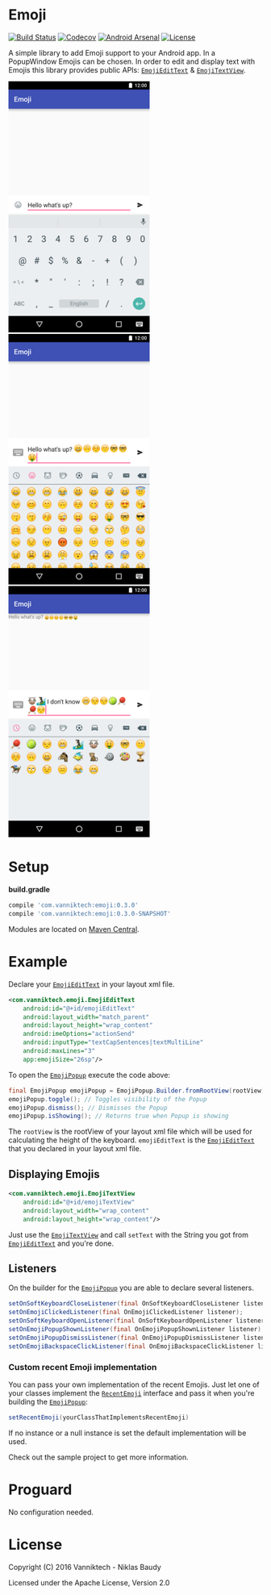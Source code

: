 # Emoji

[![Build Status](https://travis-ci.org/vanniktech/Emoji.svg?branch=master)](https://travis-ci.org/vanniktech/Emoji?branch=master)
[![Codecov](https://codecov.io/github/vanniktech/Emoji/coverage.svg?branch=master)](https://codecov.io/github/vanniktech/Emoji?branch=master)
[![Android Arsenal](https://img.shields.io/badge/Android%20Arsenal-Emoji-green.svg?style=true)](https://android-arsenal.com/details/1/3287)
[![License](http://img.shields.io/:license-apache-blue.svg)](http://www.apache.org/licenses/LICENSE-2.0.html)

A simple library to add Emoji support to your Android app. In a PopupWindow Emojis can be chosen. In order to edit and display text with Emojis this library provides public APIs: [`EmojiEditText`](library/src/main/java/com/vanniktech/emoji/EmojiEditText.java) & [`EmojiTextView`](library/src/main/java/com/vanniktech/emoji/EmojiTextView.java).

<img src="preview_1.png" alt="Normal Keyboard" width="280">
<img src="preview_2.png" alt="Emoji Keyboard" width="280">
<img src="preview_3.png" alt="Recent Emojis" width="280">

# Setup

**build.gradle**

```groovy
compile 'com.vanniktech:emoji:0.3.0'
compile 'com.vanniktech:emoji:0.3.0-SNAPSHOT'
```

Modules are located on [Maven Central](https://oss.sonatype.org/#nexus-search;gav~com.vanniktech~emoji~~~).

# Example

Declare your [`EmojiEditText`](library/src/main/java/com/vanniktech/emoji/EmojiEditText.java) in your layout xml file.

```xml
<com.vanniktech.emoji.EmojiEditText
    android:id="@+id/emojiEditText"
    android:layout_width="match_parent"
    android:layout_height="wrap_content"
    android:imeOptions="actionSend"
    android:inputType="textCapSentences|textMultiLine"
    android:maxLines="3"
    app:emojiSize="26sp"/>
```

To open the [`EmojiPopup`](library/src/main/java/com/vanniktech/emoji/EmojiPopup.java) execute the code above:

```java
final EmojiPopup emojiPopup = EmojiPopup.Builder.fromRootView(rootView).build(emojiEditText);
emojiPopup.toggle(); // Toggles visibility of the Popup
emojiPopup.dismiss(); // Dismisses the Popup
emojiPopup.isShowing(); // Returns true when Popup is showing
```

The `rootView` is the rootView of your layout xml file which will be used for calculating the height of the keyboard.
`emojiEditText` is the [`EmojiEditText`](library/src/main/java/com/vanniktech/emoji/EmojiEditText.java) that you declared in your layout xml file.

## Displaying Emojis

```xml
<com.vanniktech.emoji.EmojiTextView
    android:id="@+id/emojiTextView"
    android:layout_width="wrap_content"
    android:layout_height="wrap_content"/>
```

Just use the [`EmojiTextView`](library/src/main/java/com/vanniktech/emoji/EmojiTextView.java) and call `setText` with the String you got from [`EmojiEditText`](library/src/main/java/com/vanniktech/emoji/EmojiEditText.java) and you're done.

## Listeners

On the builder for the [`EmojiPopup`](library/src/main/java/com/vanniktech/emoji/EmojiPopup.java) you are able to declare several listeners.

```java
setOnSoftKeyboardCloseListener(final OnSoftKeyboardCloseListener listener);
setOnEmojiClickedListener(final OnEmojiClickedListener listener);
setOnSoftKeyboardOpenListener(final OnSoftKeyboardOpenListener listener);
setOnEmojiPopupShownListener(final OnEmojiPopupShownListener listener);
setOnEmojiPopupDismissListener(final OnEmojiPopupDismissListener listener);
setOnEmojiBackspaceClickListener(final OnEmojiBackspaceClickListener listener);
```


### Custom recent Emoji implementation

You can pass your own implementation of the recent Emojis. Just let one of your classes implement the [`RecentEmoji`](library/src/main/java/com/vanniktech/emoji/RecentEmoji.java) interface and pass it when you're building the [`EmojiPopup`](library/src/main/java/com/vanniktech/emoji/EmojiPopup.java):

```java
setRecentEmoji(yourClassThatImplementsRecentEmoji)
```

If no instance or a null instance is set the default implementation will be used.

Check out the sample project to get more information.

# Proguard

No configuration needed.

# License

Copyright (C) 2016 Vanniktech - Niklas Baudy

Licensed under the Apache License, Version 2.0